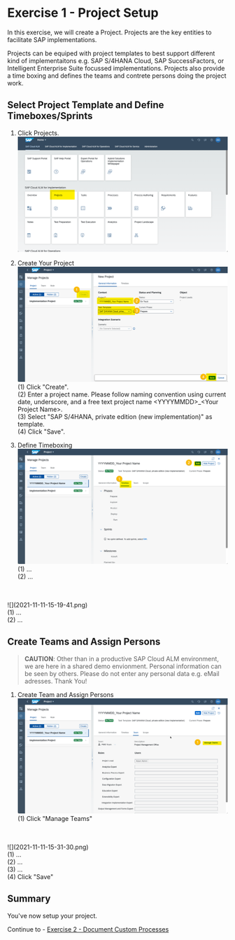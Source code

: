 # Exercise 1 - Project Setup

In this exercise, we will create a Project. Projects are the key entities to facilitate SAP implementations. 

Projects can be equiped with project templates to best support different kind of implementaitons e.g. SAP S/4HANA Cloud, SAP SuccessFactors, or Intelligent Enterprise Suite focussed implementations. 
Projects also provide a time boxing and defines the teams and contrete persons doing the project work.

## Select Project Template and Define Timeboxes/Sprints

1. Click Projects.
<br>![](2021-11-11-15-00-33.png)

2.	Create Your Project
<br>![](2021-11-11-15-04-38.png)
<br> (1) Click "Create".
<br> (2) Enter a project name. Please follow naming convention using current date, underscore, and a free text project name \<YYYYMMDD\>_\<Your Project Name\>.
<br> (3) Select "SAP S/4HANA, private edition (new implementation)" as template.
<br> (4) Click "Save".

3. Define Timeboxing
<br>![](2021-11-11-15-15-26.png)
<br> (1) ...
<br> (2) ...
<br>
<br> ![](2021-11-11-15-19-41.png)
<br> (1) ...
<br> (2) ...

## Create Teams and Assign Persons

> **CAUTION**: Other than in a productive SAP Cloud ALM environment, we are here in a shared demo envionment. Personal information can be seen by others. Please do not enter any personal data e.g. eMail adresses. Thank You!

1. Create Team and Assign Persons
<br>![](2021-11-11-15-28-24.png)
<br> (1) Click "Manage Teams"
<br>
<br>![](2021-11-11-15-31-30.png)
<br> (1) ...
<br> (2) ...
<br> (3) ...
<br> (4) Click "Save"

## Summary

You've now setup your project.

Continue to - [Exercise 2 - Document Custom Processes](../ex2/README.md)